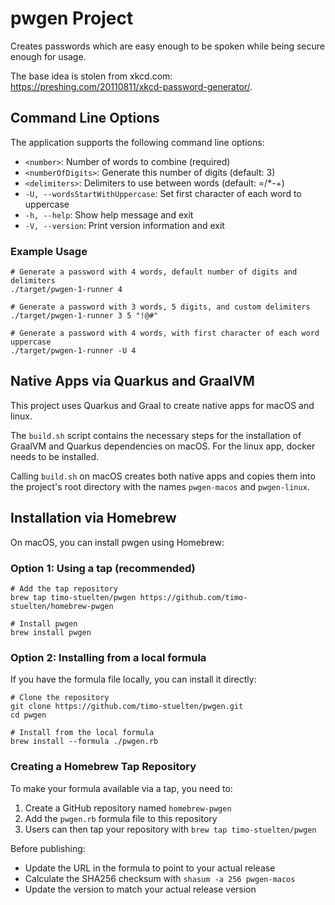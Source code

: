 # pwgen Project

Creates passwords
which are easy enough to be spoken
while being secure enough for usage.

The base idea is stolen from xkcd.com: https://preshing.com/20110811/xkcd-password-generator/.

## Command Line Options

The application supports the following command line options:

- `<number>`: Number of words to combine (required)
- `<numberOfDigits>`: Generate this number of digits (default: 3)
- `<delimiters>`: Delimiters to use between words (default: =/*-+)
- `-U, --wordsStartWithUppercase`: Set first character of each word to uppercase
- `-h, --help`: Show help message and exit
- `-V, --version`: Print version information and exit

### Example Usage

```shell script
# Generate a password with 4 words, default number of digits and delimiters
./target/pwgen-1-runner 4

# Generate a password with 3 words, 5 digits, and custom delimiters
./target/pwgen-1-runner 3 5 "!@#"

# Generate a password with 4 words, with first character of each word uppercase
./target/pwgen-1-runner -U 4
```


## Native Apps via Quarkus and GraalVM

This project uses Quarkus and Graal to create native apps for macOS and linux.

The `build.sh` script contains the necessary steps
for the installation of GraalVM and Quarkus dependencies on macOS.
For the linux app, docker needs to be installed.

Calling `build.sh` on macOS creates both native apps
and copies them into the project's root directory
with the names `pwgen-macos` and `pwgen-linux`.

## Installation via Homebrew

On macOS, you can install pwgen using Homebrew:

### Option 1: Using a tap (recommended)

```shell
# Add the tap repository
brew tap timo-stuelten/pwgen https://github.com/timo-stuelten/homebrew-pwgen

# Install pwgen
brew install pwgen
```

### Option 2: Installing from a local formula

If you have the formula file locally, you can install it directly:

```shell
# Clone the repository
git clone https://github.com/timo-stuelten/pwgen.git
cd pwgen

# Install from the local formula
brew install --formula ./pwgen.rb
```

### Creating a Homebrew Tap Repository

To make your formula available via a tap, you need to:

1. Create a GitHub repository named `homebrew-pwgen`
2. Add the `pwgen.rb` formula file to this repository
3. Users can then tap your repository with `brew tap timo-stuelten/pwgen`

Before publishing:
- Update the URL in the formula to point to your actual release
- Calculate the SHA256 checksum with `shasum -a 256 pwgen-macos`
- Update the version to match your actual release version

